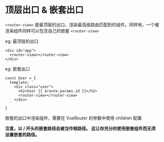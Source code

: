 


# 顶层出口 & 嵌套出口

`<router-view>` 是最顶层的出口，渲染最高级路由匹配到的组件。同样地，一个被渲染组件同样可以包含自己的嵌套 `<router-view>`

eg: 最顶层的出口
```
<div id="app">
  <router-view></router-view>
</div>
```

eg: 嵌套出口
```
const User = {
  template: `
    <div class="user">
      <h2>User {{ $route.params.id }}</h2>
      <router-view></router-view>
    </div>
  `
}
```

嵌套的出口中渲染组件，需要在 VueRouter 的参数中使用 children 配置

**注意，以 / 开头的嵌套路径会被当作根路径。 这让你充分的使用嵌套组件而无须设置嵌套的路径。**